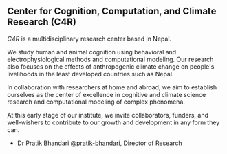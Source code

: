 ## Center for Cognition, Computation, and Climate Research (C4R)

_C4R_ is a multidisciplinary research center based in Nepal.

We study human and animal cognition using behavioral and electrophysiological methods and computational modeling.
Our research also focuses on the effects of anthropogenic climate change on people's livelihoods in the least developed countries such as Nepal.

In collaboration with researchers at home and abroad, we aim to establish ourselves as the center of excellence in cognitive and climate science research and computational modeling of complex phenomena.

At this early stage of our institute, we invite collaborators, funders, and well-wishers to contribute to our growth and development in any form they can.

- Dr Pratik Bhandari @[pratik-bhandari](https://github.com/pratik-bhandari/pratik-bhandari), Director of Research
